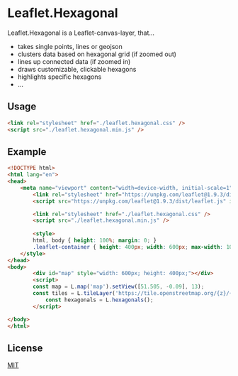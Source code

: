 # Leaflet.Hexagonal

Leaflet.Hexagonal is a Leaflet-canvas-layer, that...
- takes single points, lines or geojson
- clusters data based on hexagonal grid (if zoomed out)
- lines up connected data (if zoomed in)
- draws customizable, clickable hexagons
- highlights specific hexagons
- ...  

## Usage

```html
<link rel="stylesheet" href="./leaflet.hexagonal.css" />
<script src="./leaflet.hexagonal.min.js" />
```
## Example
```html
<!DOCTYPE html>
<html lang="en">
<head>
	<meta name="viewport" content="width=device-width, initial-scale=1">
    	<link rel="stylesheet" href="https://unpkg.com/leaflet@1.9.3/dist/leaflet.css" integrity="sha256-kLaT2GOSpHechhsozzB+flnD+zUyjE2LlfWPgU04xyI=" crossorigin=""/>
    	<script src="https://unpkg.com/leaflet@1.9.3/dist/leaflet.js" integrity="sha256-WBkoXOwTeyKclOHuWtc+i2uENFpDZ9YPdf5Hf+D7ewM=" crossorigin=""></script>

    	<link rel="stylesheet" href="./leaflet.hexagonal.css" />
    	<script src="./leaflet.hexagonal.min.js" />
	
    	<style>
		html, body { height: 100%; margin: 0; }
		.leaflet-container { height: 400px; width: 600px; max-width: 100%; max-height: 100%; }
	</style>
</head>
<body>
    	<div id="map" style="width: 600px; height: 400px;"></div>
    	<script>
		const map = L.map('map').setView([51.505, -0.09], 13);
		const tiles = L.tileLayer('https://tile.openstreetmap.org/{z}/{x}/{y}.png', { maxZoom: 19, attribution: '&copy; <a href="http://www.openstreetmap.org/copyright">OpenStreetMap</a>' }).addTo(map);
        	const hexagonals = L.hexagonals();	
    	</script>

</body>
</html>
```



## License

[MIT](https://choosealicense.com/licenses/mit/)
